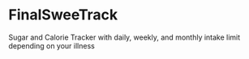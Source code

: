 # FinalSweeTrack
Sugar and Calorie Tracker with daily, weekly, and monthly intake limit depending on your illness
